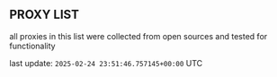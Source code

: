 ## PROXY LIST

all proxies in this list were collected from open sources and tested for functionality

last update: `2025-02-24 23:51:46.757145+00:00` UTC